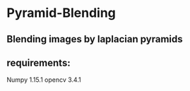# Pyramid-Blending
## Blending images by laplacian pyramids

## requirements:
Numpy 1.15.1
opencv 3.4.1
